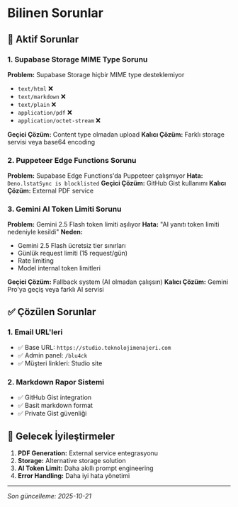 # Bilinen Sorunlar

## 🚨 **Aktif Sorunlar**

### 1. Supabase Storage MIME Type Sorunu
**Problem:** Supabase Storage hiçbir MIME type desteklemiyor
- `text/html` ❌
- `text/markdown` ❌  
- `text/plain` ❌
- `application/pdf` ❌
- `application/octet-stream` ❌

**Geçici Çözüm:** Content type olmadan upload
**Kalıcı Çözüm:** Farklı storage servisi veya base64 encoding

### 2. Puppeteer Edge Functions Sorunu
**Problem:** Supabase Edge Functions'da Puppeteer çalışmıyor
**Hata:** `Deno.lstatSync is blocklisted`
**Geçici Çözüm:** GitHub Gist kullanımı
**Kalıcı Çözüm:** External PDF service

### 3. Gemini AI Token Limiti Sorunu
**Problem:** Gemini 2.5 Flash token limiti aşılıyor
**Hata:** "AI yanıtı token limiti nedeniyle kesildi"
**Neden:** 
- Gemini 2.5 Flash ücretsiz tier sınırları
- Günlük request limiti (15 request/gün)
- Rate limiting
- Model internal token limitleri

**Geçici Çözüm:** Fallback system (AI olmadan çalışsın)
**Kalıcı Çözüm:** Gemini Pro'ya geçiş veya farklı AI servisi

## ✅ **Çözülen Sorunlar**

### 1. Email URL'leri
- ✅ Base URL: `https://studio.teknolojimenajeri.com`
- ✅ Admin panel: `/blu4ck`
- ✅ Müşteri linkleri: Studio site

### 2. Markdown Rapor Sistemi
- ✅ GitHub Gist integration
- ✅ Basit markdown format
- ✅ Private Gist güvenliği

## 🔧 **Gelecek İyileştirmeler**

1. **PDF Generation:** External service entegrasyonu
2. **Storage:** Alternative storage solution
3. **AI Token Limit:** Daha akıllı prompt engineering
4. **Error Handling:** Daha iyi hata yönetimi

---
*Son güncelleme: 2025-10-21*
